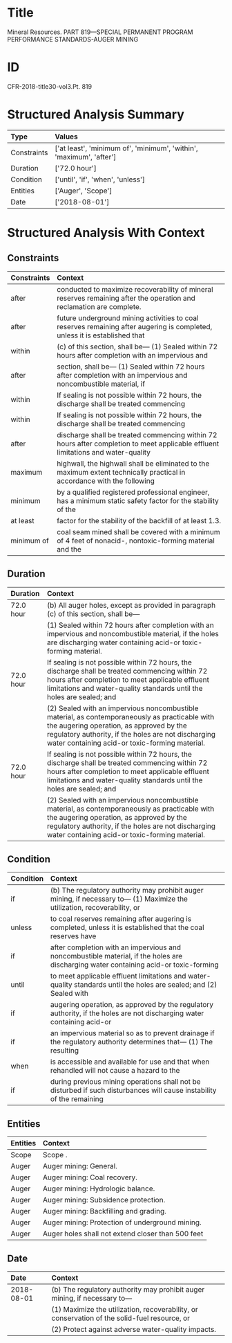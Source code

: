 # Title

 Mineral Resources. PART 819—SPECIAL PERMANENT PROGRAM PERFORMANCE STANDARDS-AUGER MINING


# ID

 CFR-2018-title30-vol3.Pt. 819


# Structured Analysis Summary

| Type        | Values                                                              |
|:------------|:--------------------------------------------------------------------|
| Constraints | ['at least', 'minimum of', 'minimum', 'within', 'maximum', 'after'] |
| Duration    | ['72.0 hour']                                                       |
| Condition   | ['until', 'if', 'when', 'unless']                                   |
| Entities    | ['Auger', 'Scope']                                                  |
| Date        | ['2018-08-01']                                                      |


# Structured Analysis With Context

 


## Constraints

| Constraints   | Context                                                                                                                          |
|:--------------|:---------------------------------------------------------------------------------------------------------------------------------|
| after         | conducted to maximize recoverability of mineral reserves remaining after  the operation and reclamation are complete.            |
| after         | future underground mining activities to coal reserves remaining after augering is completed, unless it is established that       |
| within        | (c) of this section, shall be&#8212; (1) Sealed within 72 hours after completion with an impervious and                          |
| after         | section, shall be&#8212; (1) Sealed within 72 hours after completion with an impervious and noncombustible material, if          |
| within        | If sealing is not possible  within  72 hours, the discharge shall be treated commencing                                          |
| within        | If sealing is not possible  within  72 hours, the discharge shall be treated commencing                                          |
| after         | discharge shall be treated commencing within 72 hours after completion to meet applicable effluent limitations and water-quality |
| maximum       | highwall, the highwall shall be eliminated to the maximum extent technically practical in accordance with the following          |
| minimum       | by a qualified registered professional engineer, has a minimum static safety factor for the stability of the                     |
| at least      | factor for the stability of the backfill of at least  1.3.                                                                       |
| minimum of    | coal seam mined shall be covered with a minimum of 4 feet of nonacid-, nontoxic-forming material and the                         |


## Duration

| Duration   | Context                                                                                                                                                                                                                                                        |
|:-----------|:---------------------------------------------------------------------------------------------------------------------------------------------------------------------------------------------------------------------------------------------------------------|
| 72.0 hour  | (b) All auger holes, except as provided in paragraph (c) of this section, shall be&#8212;                                                                                                                                                                      |
|            |             (1) Sealed within 72 hours after completion with an impervious and noncombustible material, if the holes are discharging water containing acid-or toxic-forming material.                                                                          |
| 72.0 hour  | If sealing is not possible within 72 hours, the discharge shall be treated commencing within 72 hours after completion to meet applicable effluent limitations and water-quality standards until the holes are sealed; and                                     |
|            |             (2) Sealed with an impervious noncombustible material, as contemporaneously as practicable with the augering operation, as approved by the regulatory authority, if the holes are not discharging water containing acid-or toxic-forming material. |
| 72.0 hour  | If sealing is not possible within 72 hours, the discharge shall be treated commencing within 72 hours after completion to meet applicable effluent limitations and water-quality standards until the holes are sealed; and                                     |
|            |             (2) Sealed with an impervious noncombustible material, as contemporaneously as practicable with the augering operation, as approved by the regulatory authority, if the holes are not discharging water containing acid-or toxic-forming material. |


## Condition

| Condition   | Context                                                                                                                              |
|:------------|:-------------------------------------------------------------------------------------------------------------------------------------|
| if          | (b) The regulatory authority may prohibit auger mining,  if necessary to&#8212; (1) Maximize the utilization, recoverability, or     |
| unless      | to coal reserves remaining after augering is completed, unless it is established that the coal reserves have                         |
| if          | after completion with an impervious and noncombustible material, if the holes are discharging water containing acid-or toxic-forming |
| until       | to meet applicable effluent limitations and water-quality standards until the holes are sealed; and (2) Sealed with                  |
| if          | augering operation, as approved by the regulatory authority, if the holes are not discharging water containing acid-or               |
| if          | an impervious material so as to prevent drainage if the regulatory authority determines that&#8212; (1) The resulting                |
| when        | is accessible and available for use and that when rehandled will not cause a hazard to the                                           |
| if          | during previous mining operations shall not be disturbed if such disturbances will cause instability of the remaining                |


## Entities

| Entities   | Context                                           |
|:-----------|:--------------------------------------------------|
| Scope      | Scope .                                           |
| Auger      | Auger  mining: General.                           |
| Auger      | Auger  mining: Coal recovery.                     |
| Auger      | Auger  mining: Hydrologic balance.                |
| Auger      | Auger  mining: Subsidence protection.             |
| Auger      | Auger  mining: Backfilling and grading.           |
| Auger      | Auger  mining: Protection of underground mining.  |
| Auger      | Auger holes shall not extend closer than 500 feet |


## Date

| Date       | Context                                                                                                  |
|:-----------|:---------------------------------------------------------------------------------------------------------|
| 2018-08-01 | (b) The regulatory authority may prohibit auger mining, if necessary to&#8212;                           |
|            |             (1) Maximize the utilization, recoverability, or conservation of the solid-fuel resource, or |
|            |             (2) Protect against adverse water-quality impacts.                                           |


